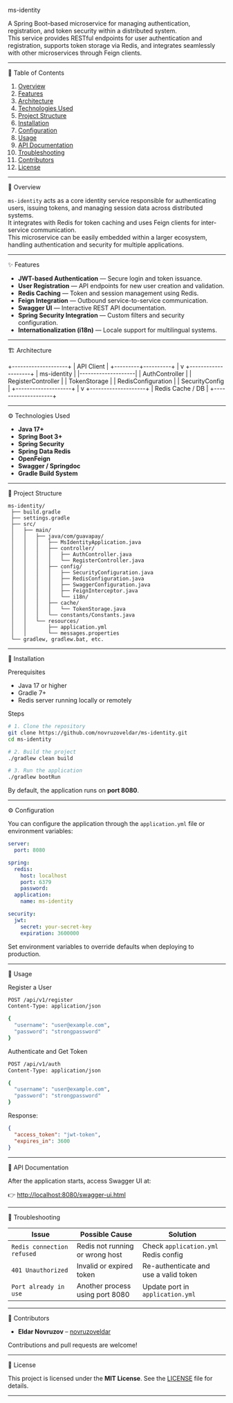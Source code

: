 
ms-identity

A Spring Boot–based microservice for managing authentication, registration, and token security within a distributed system.  
This service provides RESTful endpoints for user authentication and registration, supports token storage via Redis, and integrates seamlessly with other microservices through Feign clients.  

---

🧭 Table of Contents

1. [Overview](#overview)  
2. [Features](#features)  
3. [Architecture](#architecture)  
4. [Technologies Used](#technologies-used)  
5. [Project Structure](#project-structure)  
6. [Installation](#installation)  
7. [Configuration](#configuration)  
8. [Usage](#usage)  
9. [API Documentation](#api-documentation)  
10. [Troubleshooting](#troubleshooting)  
11. [Contributors](#contributors)  
12. [License](#license)

---

📘 Overview

`ms-identity` acts as a core identity service responsible for authenticating users, issuing tokens, and managing session data across distributed systems.  
It integrates with Redis for token caching and uses Feign clients for inter-service communication.  
This microservice can be easily embedded within a larger ecosystem, handling authentication and security for multiple applications.

---

✨ Features

- **JWT-based Authentication** — Secure login and token issuance.  
- **User Registration** — API endpoints for new user creation and validation.  
- **Redis Caching** — Token and session management using Redis.  
- **Feign Integration** — Outbound service-to-service communication.  
- **Swagger UI** — Interactive REST API documentation.  
- **Spring Security Integration** — Custom filters and security configuration.  
- **Internationalization (i18n)** — Locale support for multilingual systems.

---

🏗️ Architecture


+--------------------+
|     API Client     |
+---------+----------+
          |
          v
+--------------------+
|   ms-identity      |
|--------------------|
| AuthController     |
| RegisterController |
| TokenStorage       |
| RedisConfiguration |
| SecurityConfig     |
+--------------------+
          |
          v
+--------------------+
|  Redis Cache / DB  |
+--------------------+


---

⚙️ Technologies Used

* **Java 17+**
* **Spring Boot 3+**
* **Spring Security**
* **Spring Data Redis**
* **OpenFeign**
* **Swagger / Springdoc**
* **Gradle Build System**

---

📂 Project Structure

```
ms-identity/
 ├── build.gradle
 ├── settings.gradle
 ├── src/
 │   ├── main/
 │   │   ├── java/com/guavapay/
 │   │   │   ├── MsIdentityApplication.java
 │   │   │   ├── controller/
 │   │   │   │   ├── AuthController.java
 │   │   │   │   └── RegisterController.java
 │   │   │   ├── config/
 │   │   │   │   ├── SecurityConfiguration.java
 │   │   │   │   ├── RedisConfiguration.java
 │   │   │   │   ├── SwaggerConfiguration.java
 │   │   │   │   ├── FeignInterceptor.java
 │   │   │   │   └── i18n/
 │   │   │   ├── cache/
 │   │   │   │   └── TokenStorage.java
 │   │   │   └── constants/Constants.java
 │   │   └── resources/
 │   │       ├── application.yml
 │   │       └── messages.properties
 └── gradlew, gradlew.bat, etc.
```

---

🧩 Installation

   Prerequisites

* Java 17 or higher
* Gradle 7+
* Redis server running locally or remotely

Steps

```bash
# 1. Clone the repository
git clone https://github.com/novruzoveldar/ms-identity.git
cd ms-identity

# 2. Build the project
./gradlew clean build

# 3. Run the application
./gradlew bootRun
```

By default, the application runs on **port 8080**.

---

⚙️ Configuration

You can configure the application through the `application.yml` file or environment variables:

```yaml
server:
  port: 8080

spring:
  redis:
    host: localhost
    port: 6379
    password:
  application:
    name: ms-identity

security:
  jwt:
    secret: your-secret-key
    expiration: 3600000
```

Set environment variables to override defaults when deploying to production.

---

🚀 Usage

   Register a User

```bash
POST /api/v1/register
Content-Type: application/json

{
  "username": "user@example.com",
  "password": "strongpassword"
}
```

Authenticate and Get Token

```bash
POST /api/v1/auth
Content-Type: application/json

{
  "username": "user@example.com",
  "password": "strongpassword"
}
```

Response:

```json
{
  "access_token": "jwt-token",
  "expires_in": 3600
}
```

---

🧾 API Documentation

After the application starts, access Swagger UI at:

👉 [http://localhost:8080/swagger-ui.html](http://localhost:8080/swagger-ui.html)

---

🧰 Troubleshooting

| Issue                      | Possible Cause                  | Solution                              |
| -------------------------- | ------------------------------- | ------------------------------------- |
| `Redis connection refused` | Redis not running or wrong host | Check `application.yml` Redis config  |
| `401 Unauthorized`         | Invalid or expired token        | Re-authenticate and use a valid token |
| `Port already in use`      | Another process using port 8080 | Update port in `application.yml`      |

---

👥 Contributors

* **Eldar Novruzov** – [novruzoveldar](https://github.com/novruzoveldar)

Contributions and pull requests are welcome!

---

🪪 License

This project is licensed under the **MIT License**.
See the [LICENSE](LICENSE) file for details.

---
